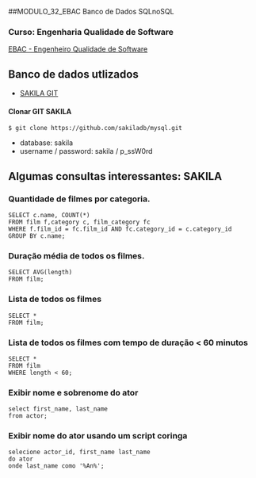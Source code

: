 ##MODULO_32_EBAC    Banco de Dados SQLnoSQL
### Curso: Engenharia Qualidade de Software
[EBAC - Engenheiro Qualidade de Software](https://ebaconline.com.br/engenheiro-de-qualidade)

## __Banco de dados utlizados__
- [SAKILA GIT](https://github.com/sakiladb/mysql)
#### Clonar GIT SAKILA
 ```console
$ git clone https://github.com/sakiladb/mysql.git
```
- database: sakila
- username / password: sakila / p_ssW0rd

## Algumas consultas interessantes: SAKILA
### Quantidade de filmes por categoria.
~~~~mysql
SELECT c.name, COUNT(*)
FROM film f,category c, film_category fc
WHERE f.film_id = fc.film_id AND fc.category_id = c.category_id
GROUP BY c.name; 
~~~~~

### Duração média de todos os filmes.
~~~~~mysql
SELECT AVG(length)
FROM film;
~~~~~

### Lista de todos os filmes
~~~~~mysql
SELECT * 
FROM film;
~~~~~

### Lista de todos os filmes com tempo de duração < 60 minutos
~~~~~mysql
SELECT *
FROM film
WHERE length < 60;
~~~~~


### Exibir nome e sobrenome do ator
~~~~~mysql
select first_name, last_name
from actor;
~~~~~

### Exibir nome do ator usando um script coringa
~~~~~mysql
selecione actor_id, first_name last_name 
do ator
onde last_name como '%An%';
~~~~~
